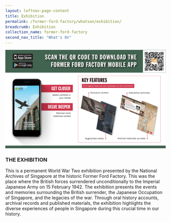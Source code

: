 ```yaml
---
layout: leftnav-page-content
title: Exhibition
permalink: /former-ford-factory/whatson/exhibition/
breadcrumb: Exhibition
collection_name: former-ford-factory
second_nav_title: "What's On"
---
```


![Former Ford Factory Mobile App](/images/formerford/NAS-FFF-QR.jpg)

### THE EXHIBITION

This is a permanent World War Two exhibition presented by the National Archives of Singapore at the historic Former Ford Factory. This was the place where the British forces surrendered unconditionally to the Imperial Japanese Army on 15 February 1942. The exhibition presents the events and memories surrounding the British surrender, the Japanese Occupation of Singapore, and the legacies of the war. Through oral history accounts, archival records and published materials, the exhibition highlights the diverse experiences of people in Singapore during this crucial time in our history.

